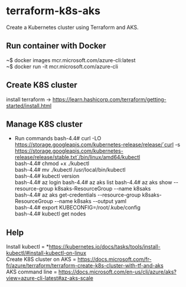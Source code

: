 # terraform-k8s-aks
Create a Kubernetes cluster using Terraform and AKS.

## Run container with Docker
~$ docker images mcr.microsoft.com/azure-cli:latest \
~$ docker run -it mcr.microsoft.com/azure-cli

## Create K8S cluster
install terraform -> https://learn.hashicorp.com/terraform/getting-started/install.html

## Manage K8S cluster
- Run commands
bash-4.4# curl -LO https://storage.googleapis.com/kubernetes-release/release/`curl -s https://storage.googleapis.com/kubernetes-release/release/stable.txt`/bin/linux/amd64/kubectl \
bash-4.4# chmod +x ./kubectl \
bash-4.4# mv ./kubectl /usr/local/bin/kubectl \
bash-4.4# kubectl version \
bash-4.4# az login
bash-4.4# az aks list
bash-4.4# az aks show --resource-group k8saks-ResourceGroup --name k8saks \
bash-4.4# az aks get-credentials --resource-group k8saks-ResourceGroup --name k8saks --output yaml \
bash-4.4# export KUBECONFIG=/root/.kube/config \
bash-4.4# kubectl get nodes

## Help
Install kubectl           = *https://kubernetes.io/docs/tasks/tools/install-kubectl/#install-kubectl-on-linux \
Create K8S cluster on AKS = https://docs.microsoft.com/fr-fr/azure/terraform/terraform-create-k8s-cluster-with-tf-and-aks \
AKS command line          = https://docs.microsoft.com/en-us/cli/azure/aks?view=azure-cli-latest#az-aks-scale
